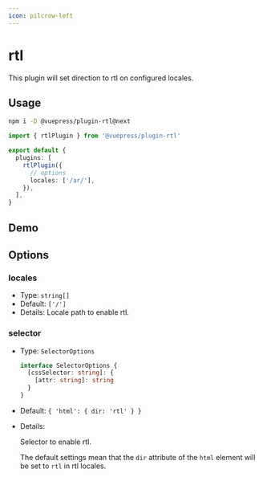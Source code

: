 ```yaml
---
icon: pilcrow-left
---
```


# rtl

<NpmBadge package="@vuepress/plugin-rtl" />

This plugin will set direction to rtl on configured locales.

## Usage

```bash
npm i -D @vuepress/plugin-rtl@next
```

```ts
import { rtlPlugin } from '@vuepress/plugin-rtl'

export default {
  plugins: [
    rtlPlugin({
      // options
      locales: ['/ar/'],
    }),
  ],
}
```

## Demo

<ToggleRTLButton />

## Options

### locales

- Type: `string[]`
- Default: `['/']`
- Details:
  Locale path to enable rtl.

### selector

- Type: `SelectorOptions`

  ```ts
  interface SelectorOptions {
    [cssSelector: string]: {
      [attr: string]: string
    }
  }
  ```

- Default: `{ 'html': { dir: 'rtl' } }`

- Details:

  Selector to enable rtl.

  The default settings mean that the `dir` attribute of the `html` element will be set to `rtl` in rtl locales.

<script setup>
import ToggleRTLButton from '@source/.vuepress/components/ToggleRTLButton.vue'
</script>
